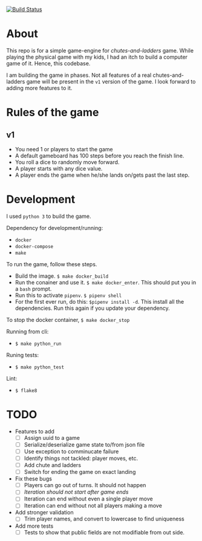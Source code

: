 [![Build Status](https://travis-ci.org/wahidsadik/chutes-and-ladder-game-engine.svg?branch=master)](https://travis-ci.org/wahidsadik/chutes-and-ladder-game-engine)

# About

This repo is for a simple game-engine for *chutes-and-ladders* game. While playing the physical game with my kids, I had an itch to build a computer game of it. Hence, this codebase.

I am building the game in phases. Not all features of a real chutes-and-ladders game will be present in the `v1` version of the game. I look forward to adding more features to it.

# Rules of the game

## v1

- You need 1 or players to start the game
- A default gameboard has 100 steps before you reach the finish line.
- You roll a dice to randomly move forward.
- A player starts with any dice value.
- A player ends the game when he/she lands on/gets past the last step.

# Development

I used `python 3` to build the game.

Dependency for development/running:
- `docker`
- `docker-compose`
- `make`

To run the game, follow these steps.
- Build the image. `$ make docker_build`
- Run the conainer and use it. `$ make docker_enter`. This should put you in a `bash` prompt.
- Run this to activate `pipenv`. `$ pipenv shell`
- For the first ever run, do this: `$pipenv install -d`. This install all the dependencies. Run this again if you update your dependency.

To stop the docker container, `$ make docker_stop`

Running from cli:
- `$ make python_run`

Runing tests:
- `$ make python_test`

Lint:
- `$ flake8`

# TODO

- Features to add
    - [ ] Assign uuid to a game
    - [ ] Serialize/deserialize game state to/from json file
    - [ ] Use exception to comminucate failure
    - [ ] Identify things not tackled: player moves, etc.
    - [ ] Add chute and ladders
    - [ ] Switch for ending the game on exact landing

- Fix these bugs
    - [ ] Players can go out of turns. It should not happen
    - [ ] *Iteration should not start after game ends*
    - [ ] Iteration can end without even a single player move
    - [ ] Iteration can end without not all players making a move
- Add stronger validation
    - [ ] Trim player names, and convert to lowercase to find uniqueness
- Add more tests
    - [ ] Tests to show that public fields are not modifiable from out side.
